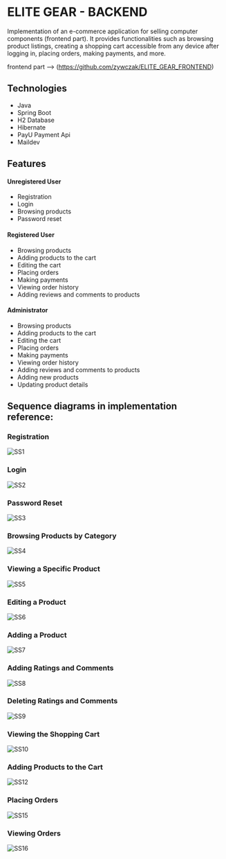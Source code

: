 # ELITE GEAR - BACKEND
Implementation of an e-commerce application for selling computer components (frontend part). It provides functionalities such as browsing product listings, creating a shopping cart accessible from any device after logging in, placing orders, making payments, and more.

frontend part --> (https://github.com/zywczak/ELITE_GEAR_FRONTEND)

## Technologies
- Java
- Spring Boot
- H2 Database
- Hibernate
- PayU Payment Api
- Maildev

## Features

#### Unregistered User
- Registration
- Login
- Browsing products
- Password reset

#### Registered User
- Browsing products
- Adding products to the cart
- Editing the cart
- Placing orders
- Making payments
- Viewing order history
- Adding reviews and comments to products

#### Administrator
- Browsing products
- Adding products to the cart
- Editing the cart
- Placing orders
- Making payments
- Viewing order history
- Adding reviews and comments to products
- Adding new products
- Updating product details

## Sequence diagrams in implementation reference:
### Registration
![SS1](https://github.com/zywczak/ELITE_GEAR_BACKEND/blob/main/screenshots/sceenshots/screenshot.png)
### Login
![SS2](https://github.com/zywczak/ELITE_GEAR_BACKEND/blob/main/screenshots/screenshot1.png)
### Password Reset
![SS3](https://github.com/zywczak/ELITE_GEAR_BACKEND/blob/main/screenshots/screenshot2.png)
### Browsing Products by Category
![SS4](https://github.com/zywczak/ELITE_GEAR_BACKEND/blob/main/screenshots/screenshot3.png)
### Viewing a Specific Product
![SS5](https://github.com/zywczak/ELITE_GEAR_BACKEND/blob/main/screenshots/screenshot4.png)
### Editing a Product
![SS6](https://github.com/zywczak/ELITE_GEAR_BACKEND/blob/main/screenshots/screenshot5.png)
### Adding a Product
![SS7](https://github.com/zywczak/ELITE_GEAR_BACKEND/blob/main/screenshots/screenshot6.png)
### Adding Ratings and Comments
![SS8](https://github.com/zywczak/ELITE_GEAR_BACKEND/blob/main/screenshots/screenshot7.png)
### Deleting Ratings and Comments
![SS9](https://github.com/zywczak/ELITE_GEAR_BACKEND/blob/main/screenshots/screenshot8.png)
### Viewing the Shopping Cart
![SS10](https://github.com/zywczak/ELITE_GEAR_BACKEND/blob/main/screenshots/screenshot9.png)
### Adding Products to the Cart
![SS12](https://github.com/zywczak/ELITE_GEAR_BACKEND/blob/main/screenshots/screenshot11.png)
### Placing Orders
![SS15](https://github.com/zywczak/ELITE_GEAR_BACKEND/blob/main/screenshots/screenshot14.png)
### Viewing Orders
![SS16](https://github.com/zywczak/ELITE_GEAR_BACKEND/blob/main/screenshots/screenshot15.png)